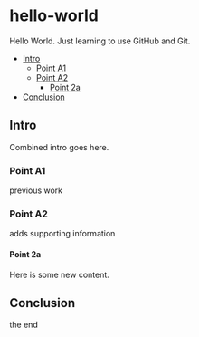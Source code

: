 # hello-world

Hello World.  Just learning to use GitHub and Git.

- [Intro](#intro)
  - [Point A1](#point-a1)
  - [Point A2](#point-a2)
    - [Point 2a](#point-2a)
- [Conclusion](#conclusion)

## Intro

Combined intro goes here.

### Point A1

previous work

### Point A2

adds supporting information

#### Point 2a

Here is some new content.

## Conclusion

the end
